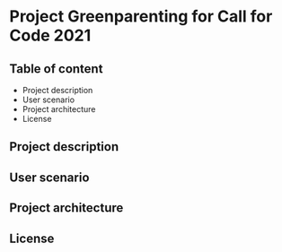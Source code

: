 # Project Greenparenting for Call for Code 2021
## Table of content
- Project description
- User scenario
- Project architecture
- License

## Project description


## User scenario


## Project architecture


## License

